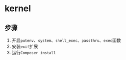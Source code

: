 # kernel

## 步骤
1. 开启`putenv`、`system`、`shell_exec`、`passthru`、`exec`函数
2. 安装`exif`扩展
3. 运行`Composer install`